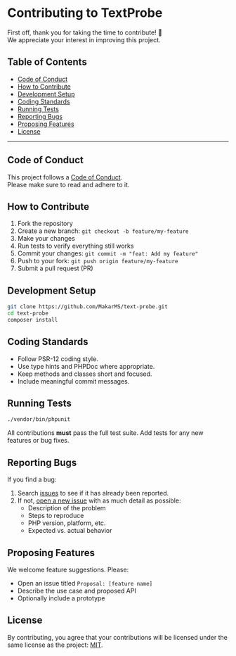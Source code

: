 # Contributing to TextProbe

First off, thank you for taking the time to contribute! 🚀  
We appreciate your interest in improving this project.

## Table of Contents

- [Code of Conduct](#code-of-conduct)
- [How to Contribute](#how-to-contribute)
- [Development Setup](#development-setup)
- [Coding Standards](#coding-standards)
- [Running Tests](#running-tests)
- [Reporting Bugs](#reporting-bugs)
- [Proposing Features](#proposing-features)
- [License](#license)

---

## Code of Conduct

This project follows a [Code of Conduct](./CODE_OF_CONDUCT.md).  
Please make sure to read and adhere to it.

## How to Contribute

1. Fork the repository
2. Create a new branch: `git checkout -b feature/my-feature`
3. Make your changes
4. Run tests to verify everything still works
5. Commit your changes: `git commit -m "feat: Add my feature"`
6. Push to your fork: `git push origin feature/my-feature`
7. Submit a pull request (PR)

## Development Setup

```bash
git clone https://github.com/MakarMS/text-probe.git
cd text-probe
composer install
```

## Coding Standards

- Follow PSR-12 coding style.
- Use type hints and PHPDoc where appropriate.
- Keep methods and classes short and focused.
- Include meaningful commit messages.

## Running Tests

```bash
./vendor/bin/phpunit
```
All contributions **must** pass the full test suite. Add tests for any new features or bug fixes.

## Reporting Bugs

If you find a bug:

1. Search [issues](https://github.com/MakarMS/text-probe/issues) to see if it has already been reported.
2. If not, [open a new issue](https://github.com/MakarMS/text-probe/issues/new) with as much detail as possible:
   - Description of the problem
   - Steps to reproduce
   - PHP version, platform, etc.
   - Expected vs. actual behavior

## Proposing Features

We welcome feature suggestions. Please:

- Open an issue titled `Proposal: [feature name]`
- Describe the use case and proposed API
- Optionally include a prototype

## License

By contributing, you agree that your contributions will be licensed under the same license as the project: [MIT](LICENSE).

